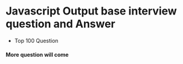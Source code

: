 # Javascript Output base interview question and Answer

- Top 100 Question 
 <h4>More question will come</h4>